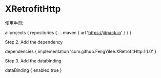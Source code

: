 # XRetrofitHttp

使用手册:

allprojects {
		repositories {
			...
			maven { url 'https://jitpack.io' }
		}
}

Step 2. Add the dependency

dependencies {
	        implementation 'com.github.FengYilee:XRetrofitHttp:1.1.0'
}


Step 3. Add the databinding

dataBinding {
        enabled true
}
